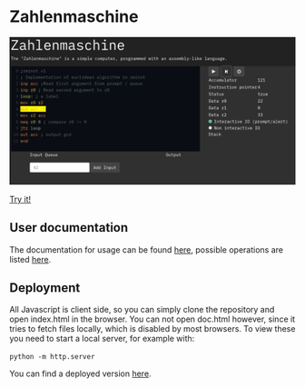 # Zahlenmaschine

![](doc/screenshot.png)

[Try it!](https://frcroth.de/zahlenmaschine/)

## User documentation

The documentation for usage can be found [here](doc/general.md), possible operations are listed [here](doc/operations.md).

## Deployment

All Javascript is client side, so you can simply clone the repository and open index.html in the browser. You can not open doc.html however, since it tries to fetch files locally, which is disabled by most browsers. To view these you need to start a local server, for example with:

```python -m http.server```

You can find a deployed version [here](https://frcroth.de/zahlenmaschine/).

